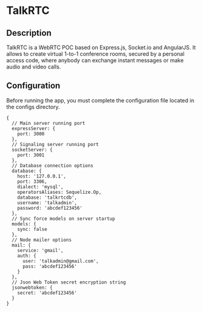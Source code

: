 # TalkRTC

## Description

TalkRTC is a WebRTC POC based on Express.js, Socket.io and AngularJS. It allows to create virtual 1-to-1 conference rooms, secured by a personal access code, where anybody can exchange instant messages or make audio and video calls.

## Configuration

Before running the app, you must complete the configuration file located in the configs directory.

```
{
  // Main server running port
  expressServer: {
    port: 3000
  },
  // Signaling server running port
  socketServer: {
    port: 3001
  },
  // Database connection options
  database: {
    host: '127.0.0.1',
    port: 3306,
    dialect: 'mysql',
    operatorsAliases: Sequelize.Op,
    database: 'talkrtcdb',
    username: 'talkadmin',
    password: 'abcdef123456'
  },
  // Sync force models on server startup
  models: {
    sync: false
  },
  // Node mailer options
  mail: {
    service: 'gmail',
    auth: {
      user: 'talkadmin@gmail.com',
      pass: 'abcdef123456'
    }
  },
  // Json Web Token secret encryption string
  jsonwebtoken: {
    secret: 'abcdef123456'
  }
}
```

